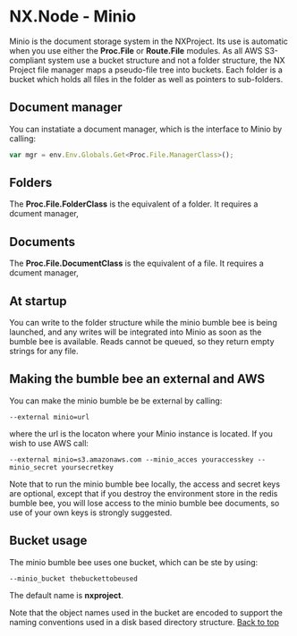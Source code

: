 # NX.Node - Minio

Minio is the document storage system in the NXProject.  Its use is automatic when you use
either the **Proc.File** or **Route.File** modules.  As all AWS S3-compliant system use
a bucket structure and not a folder structure, the NX Project file manager maps a pseudo-file
tree into buckets.  Each folder is a bucket which holds all files in the folder as well
as pointers to sub-folders.

## Document manager

You can instatiate a document manager, which is the interface to Minio by calling:
```JavaScript
var mgr = env.Env.Globals.Get<Proc.File.ManagerClass>();
```

## Folders

The **Proc.File.FolderClass** is the equivalent of a folder.  It requires a dcument manager,

## Documents

The **Proc.File.DocumentClass** is the equivalent of a file.  It requires a dcument manager,

## At startup

You can write to the folder structure while the minio bumble bee is being launched, and any
writes will be integrated into Minio as soon as the bumble bee is available.  Reads cannot
be queued, so they return empty strings for any file.

## Making the bumble bee an external and AWS

You can make the minio bumble be be external by calling:
```
--external minio=url
```
where the url is the locaton where your Minio instance is located.  If you wish to use AWS
call:
```
--external minio=s3.amazonaws.com --minio_acces youraccesskey --minio_secret yoursecretkey
```
Note that to run the minio bumble bee locally, the access and secret keys are optional,
except that if you destroy the environment store in the redis bumble bee, you will lose
access to the minio bumble bee documents, so use of your own keys is strongly suggested.

## Bucket usage

The minio bumble bee uses one bucket, which can be ste by using:
```
--minio_bucket thebuckettobeused
```
The default name is **nxproject**.

Note that the object names used in the bucket are encoded to support the naming conventions
used in a disk based directory structure.
[Back to top](../README.md)